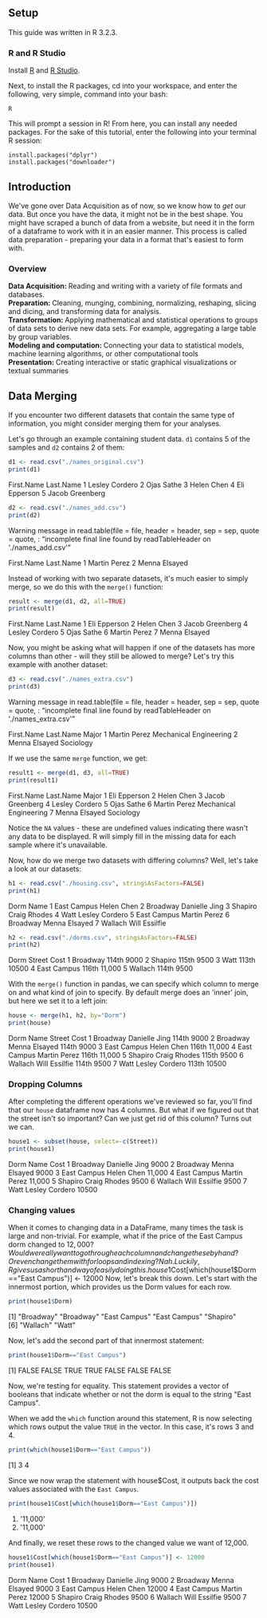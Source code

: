 
## Setup

This guide was written in R 3.2.3.


### R and R Studio

Install [R](https://www.r-project.org/) and [R Studio](https://www.rstudio.com/products/rstudio/download/).

Next, to install the R packages, cd into your workspace, and enter the following, very simple, command into your bash: 

```
R
```

This will prompt a session in R! From here, you can install any needed packages. For the sake of this tutorial, enter the following into your terminal R session:

```
install.packages("dplyr")
install.packages("downloader")
```


## Introduction

We've gone over Data Acquisition as of now, so we know how to <i>get</i> our data. But once you have the data, it might not be in the best shape. You might have scraped a bunch of data from a website, but need it in the form of a dataframe to work with it in an easier manner. This process is called data preparation - preparing your data in a format that's easiest to form with.

### Overview

<b> Data Acquisition: </b> Reading and writing with a variety of file formats and databases. <br>
<b> Preparation: </b> Cleaning, munging, combining, normalizing, reshaping, slicing and dicing, and transforming data for analysis. <br>
<b> Transformation: </b> Applying mathematical and statistical operations to groups of data sets to derive new data sets. For example, aggregating a large table by group variables. <br>
<b> Modeling and computation: </b> Connecting your data to statistical models, machine learning algorithms, or other computational tools <br>
<b> Presentation: </b> Creating interactive or static graphical visualizations or textual summaries <br>


## Data Merging

If you encounter two different datasets that contain the same type of information, you might consider merging them for your analyses.  

Let's go through an example containing student data. `d1` contains 5 of the samples and `d2` contains 2 of them: 


```R
d1 <- read.csv("./names_original.csv")
print(d1)
```

First.Name Last.Name
1     Lesley   Cordero
2       Ojas     Sathe
3      Helen      Chen
4        Eli  Epperson
5      Jacob Greenberg



```R
d2 <- read.csv("./names_add.csv")
print(d2)
```

Warning message in read.table(file = file, header = header, sep = sep, quote = quote, :
“incomplete final line found by readTableHeader on './names_add.csv'”

First.Name Last.Name
1     Martin     Perez
2      Menna   Elsayed


Instead of working with two separate datasets, it's much easier to simply merge, so we do this with the `merge()` function:


```R
result <- merge(d1, d2, all=TRUE)
print(result)
```

First.Name Last.Name
1        Eli  Epperson
2      Helen      Chen
3      Jacob Greenberg
4     Lesley   Cordero
5       Ojas     Sathe
6     Martin     Perez
7      Menna   Elsayed


Now, you might be asking what will happen if one of the datasets has more columns than other - will they still be allowed to merge? Let's try this example with another dataset:


```R
d3 <- read.csv("./names_extra.csv")
print(d3)
```

Warning message in read.table(file = file, header = header, sep = sep, quote = quote, :
“incomplete final line found by readTableHeader on './names_extra.csv'”

First.Name Last.Name                  Major
1     Martin     Perez Mechanical Engineering
2      Menna   Elsayed              Sociology


If we use the same `merge` function, we get:


```R
result1 <- merge(d1, d3, all=TRUE)
print(result1)
```

First.Name Last.Name                  Major
1        Eli  Epperson                   <NA>
2      Helen      Chen                   <NA>
3      Jacob Greenberg                   <NA>
4     Lesley   Cordero                   <NA>
5       Ojas     Sathe                   <NA>
6     Martin     Perez Mechanical Engineering
7      Menna   Elsayed              Sociology


Notice the `NA` values - these are undefined values indicating there wasn't any data to be displayed. R will simply fill in the missing data for each sample where it's unavailable.

Now, how do we merge two datasets with differing columns? Well, let's take a look at our datasets:


```R
h1 <- read.csv("./housing.csv", stringsAsFactors=FALSE)
print(h1)
```

Dorm           Name
1 East Campus     Helen Chen
2    Broadway  Danielle Jing
3     Shapiro   Craig Rhodes
4        Watt Lesley Cordero
5 East Campus   Martin Perez
6    Broadway  Menna Elsayed
7     Wallach  Will Essilfie



```R
h2 <- read.csv("./dorms.csv", stringsAsFactors=FALSE)
print(h2)
```

Dorm Street   Cost
1    Broadway  114th   9000
2     Shapiro  115th   9500
3        Watt  113th  10500
4 East Campus  116th 11,000
5     Wallach  114th   9500


With the `merge()` function in pandas, we can specify which column to merge on and what kind of join to specify. By default merge does an 'inner' join, but here we set it to a left join:


```R
house <- merge(h1, h2, by="Dorm")
print(house)
```

Dorm           Name Street   Cost
1    Broadway  Danielle Jing  114th   9000
2    Broadway  Menna Elsayed  114th   9000
3 East Campus     Helen Chen  116th 11,000
4 East Campus   Martin Perez  116th 11,000
5     Shapiro   Craig Rhodes  115th   9500
6     Wallach  Will Essilfie  114th   9500
7        Watt Lesley Cordero  113th  10500


### Dropping Columns

After completing the different operations we've reviewed so far, you'll find that our `house` dataframe now has 4 columns. But what if we figured out that the street isn't so important? Can we just get rid of this column? Turns out we can. 


```R
house1 <- subset(house, select=-c(Street))
print(house1)
```

Dorm           Name   Cost
1    Broadway  Danielle Jing   9000
2    Broadway  Menna Elsayed   9000
3 East Campus     Helen Chen 11,000
4 East Campus   Martin Perez 11,000
5     Shapiro   Craig Rhodes   9500
6     Wallach  Will Essilfie   9500
7        Watt Lesley Cordero  10500


### Changing values

When it comes to changing data in a DataFrame, many times the task is large and non-trivial. For example, what if the price of the East Campus dorm changed to $12,000? Would we really want to go through each column and change these by hand? Or even change them with for loops and indexing? Nah. Luckily, R gives us a short hand way of easily doing this. 
house1$Cost[which(house1$Dorm=="East Campus")] <- 12000
Now, let's break this down. Let's start with the innermost portion, which provides us the Dorm values for each row. 


```R
print(house1$Dorm)
```

[1] "Broadway"    "Broadway"    "East Campus" "East Campus" "Shapiro"    
[6] "Wallach"     "Watt"       


Now, let's add the second part of that innermost statement: 


```R
print(house1$Dorm=="East Campus")
```

[1] FALSE FALSE  TRUE  TRUE FALSE FALSE FALSE


Now, we're testing for equality. This statement provides a vector of booleans that indicate whether or not the dorm is equal to the string "East Campus". 

When we add the `which` function around this statement, R is now selecting which rows output the value `TRUE` in the vector. In this case, it's rows 3 and 4. 


```R
print(which(house1$Dorm=="East Campus"))
```

[1] 3 4


Since we now wrap the statement with house$Cost, it outputs back the cost values associated with the `East Campus`. 


```R
print(house1$Cost[which(house1$Dorm=="East Campus")])
```


<ol class=list-inline>
<li>'11,000'</li>
<li>'11,000'</li>
</ol>



And finally, we reset these rows to the changed value we want of 12,000. 


```R
house1$Cost[which(house1$Dorm=="East Campus")] <- 12000
print(house1)
```

Dorm           Name  Cost
1    Broadway  Danielle Jing  9000
2    Broadway  Menna Elsayed  9000
3 East Campus     Helen Chen 12000
4 East Campus   Martin Perez 12000
5     Shapiro   Craig Rhodes  9500
6     Wallach  Will Essilfie  9500
7        Watt Lesley Cordero 10500



```R

```
